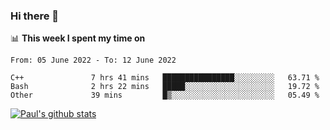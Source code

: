 ### Hi there 👋

📊 **This week I spent my time on**
<!--START_SECTION:waka-->

```text
From: 05 June 2022 - To: 12 June 2022

C++               7 hrs 41 mins   ████████████████░░░░░░░░░   63.71 %
Bash              2 hrs 22 mins   █████░░░░░░░░░░░░░░░░░░░░   19.72 %
Other             39 mins         █▒░░░░░░░░░░░░░░░░░░░░░░░   05.49 %
```

<!--END_SECTION:waka-->


[![Paul's github stats](https://github-readme-stats.vercel.app/api?username=mickeyouyou&theme=dracula&show_icons=true)](https://github.com/anuraghazra/github-readme-stats)

